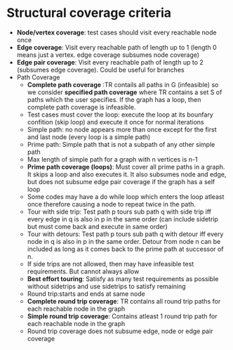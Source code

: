 # Structural coverage criteria  
* **Node/vertex coverage**: test cases should visit every reachable node once  
* **Edge coverage**: Visit every reachable path of length up to 1 (length 0 means just a vertex. edge coverage subsumes node coverage)  
* **Edge pair coverage**: Visit every reachable path of length up to 2 (subsumes edge coverage). Could be useful for branches  
* Path Coverage  
  * **Complete path coverage** :TR contails all paths in G  (infeasible) so we consider **specified path coverage** where TR contains a set S of paths which the user specifies. If the graph has a loop, then complete path coverage is infeasible.  
  * Test cases must cover the loop: execute the loop at its bounfary confition (skip loop) and execute it once for normal iterations  
  * Simple path: no node appears more than once except for the first and last node (every loop is a simple path)  
  * Prime path: Simple path that is not a subpath of any other simple path  
  * Max length of simple path for a graph with n vertices is n-1  
  * **Prime path coverage (loops)**: Must cover all prime paths in a graph. It skips a loop and also executes it. It also subsumes node and edge, but does not subsume edge pair coverage if the graph has a self loop  
  * Some codes may have a do while loop which enters the loop atleast once therefore causing a node to repeat twice in the path.  
  * Tour with side trip: Test path p tours sub path q with side trip iff every edge in q is also in p in the same order (can include sidetrip but must come back and execute in same order)  
  * Tour with detours: Test path p tours sub path q with detour iff every node in q is also in p in the same order. Detour from node n can be included as long as it comes back to the prime path at successor of n.  
  * If side trips are not allowed, then may have infeasible test requirements. But cannot always allow  
  * **Best effort touring**: Satisfy as many test requirements as possible without sidetrips and use sidetrips to satisfy remaining  
  * Round trip:starts and ends at same node  
  * **Complete round trip coverage**: TR contains all round trip paths for each reachable node in the graph  
  * **Simple round trip coverage**: Contains atleast 1 round trip path for each reachable node in the graph  
  * Round trip coverage does not subsume edge, node or edge pair coverage
 

